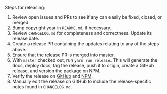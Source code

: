 Steps for releasing:

1. Review open issues and PRs to see if any can easily be fixed, closed, or merged.
2. Bump copyright year in `README.md`, if necessary.
3. Review `CHANGELOG.md` for completeness and correctness. Update its release date.
4. Create a release PR containing the updates relating to any of the steps above.
5. Ensure that the release PR is merged into master.
6. With `master` checked out, run `yarn run release`. This will generate the docs, deploy docs, tag the release, push it to origin, create a GitHub release, and version the package on NPM.
7. Verify the release on [GitHub](https://github.com/maxmind/GeoIP2-node/releases)
   and [NPM](https://npmjs.com/package/@maxmind/geoip2-node).
8. Manually edit the release on GitHub to include the release-specific notes found in `CHANGELOG.md`.

